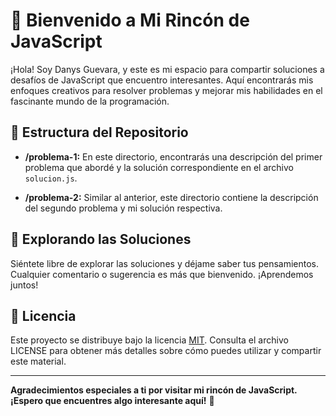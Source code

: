 # 🌟 Bienvenido a Mi Rincón de JavaScript

¡Hola! Soy Danys Guevara, y este es mi espacio para compartir soluciones a desafíos de JavaScript que encuentro interesantes. Aquí encontrarás mis enfoques creativos para resolver problemas y mejorar mis habilidades en el fascinante mundo de la programación.

## 📂 Estructura del Repositorio

- **/problema-1:** En este directorio, encontrarás una descripción del primer problema que abordé y la solución correspondiente en el archivo `solucion.js`.

- **/problema-2:** Similar al anterior, este directorio contiene la descripción del segundo problema y mi solución respectiva.


## 🚀 Explorando las Soluciones

Siéntete libre de explorar las soluciones y déjame saber tus pensamientos. Cualquier comentario o sugerencia es más que bienvenido. ¡Aprendemos juntos!

## 📝 Licencia

Este proyecto se distribuye bajo la licencia [MIT](LICENSE). Consulta el archivo LICENSE para obtener más detalles sobre cómo puedes utilizar y compartir este material.

---

**Agradecimientos especiales a ti por visitar mi rincón de JavaScript. ¡Espero que encuentres algo interesante aquí!** 🚀
